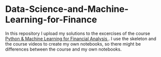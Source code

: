 # Data-Science-and-Machine-Learning-for-Finance

In this repository I upload my solutions to the excercises of the course [Python & Machine Learning for Financial Analysis
](https://www.udemy.com/course/ml-and-python-in-finance-real-cases-and-practical-solutions).
I use the skeleton and the course videos to create my own notebooks, so there might be differences between the course and my own notebooks.
